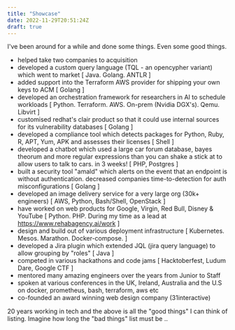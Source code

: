 ```yaml
---
title: "Showcase"
date: 2022-11-29T20:51:24Z
draft: true
---
```


I've been around for a while and done some things. Even some good things.

 - helped take two companies to acquisition
 - developed a custom query language (TQL - an opencypher variant) which went to market
 [ Java. Golang. ANTLR ]
 - added support into the Terraform AWS provider for shipping your own keys to ACM
 [ Golang ]
 - developed an orchestration framework for researchers in AI to schedule workloads
 [ Python. Terraform. AWS. On-prem (Nvidia DGX's). Qemu. Libvirt ]
 - customised redhat's clair product so that it could use internal sources for its vulnerability databases
 [ Golang ]
 - developed a compliance tool which detects packages for Python, Ruby, R, APT, Yum, APK and assesses their licenses
 [ Shell ]
 - developed a chatbot which used a large car forum database, bayes theorum and more regular expressions than you can shake a stick at to allow users to talk to cars. in 3 weeks!
 [ PHP, Postgres ]
 - built a security tool "amald" which alerts on the event that an endpoint is without authentication. decreased companies time-to-detection for auth misconfigurations
 [ Golang ]
 - developed an image delivery service for a very large org (30k+ engineers)
 [ AWS, Python, Bash/Shell, OpenStack ]
 - have worked on web products for Google, Virgin, Red Bull, Disney & YouTube
 [ Python. PHP. During my time as a lead at https://www.rehabagency.ai/work ]
 - design and build out of various deployment infrastructure
 [ Kubernetes. Mesos. Marathon. Docker-compose. ]
 - developed a Jira plugin which extended JQL (jira query language) to allow grouping by "roles"
 [ Java ]
 - competed in various hackathons and code jams
 [ Hacktoberfest, Ludum Dare, Google CTF ]
 - mentored many amazing engineers over the years from Junior to Staff
 - spoken at various conferences in the UK, Ireland, Australia and the U.S on docker, prometheus, bash, terraform, aws etc
 - co-founded an award winning web design company (31interactive)

20 years working in tech and the above is all the "good things" I can think of
listing. Imagine how long the "bad things" list must be ..
